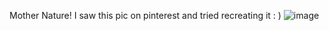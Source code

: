 Mother Nature! I saw this pic on pinterest and tried recreating it : )
![image](https://github.com/user-attachments/assets/6a88281f-83ba-4699-b30a-16e9a85eca1e)
